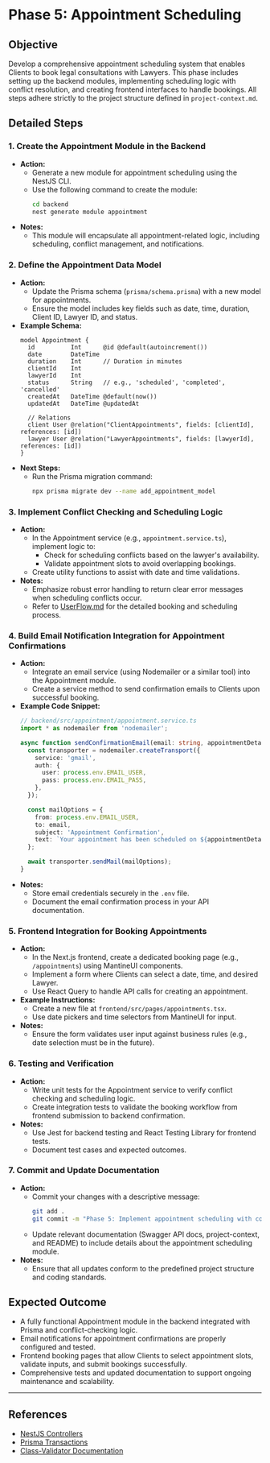 # Phase 5: Appointment Scheduling

## Objective
Develop a comprehensive appointment scheduling system that enables Clients to book legal consultations with Lawyers. This phase includes setting up the backend modules, implementing scheduling logic with conflict resolution, and creating frontend interfaces to handle bookings. All steps adhere strictly to the project structure defined in `project-context.md`.

## Detailed Steps

### 1. Create the Appointment Module in the Backend
- **Action:**
  - Generate a new module for appointment scheduling using the NestJS CLI.
  - Use the following command to create the module:
    ```bash
    cd backend
    nest generate module appointment
    ```
- **Notes:**
  - This module will encapsulate all appointment-related logic, including scheduling, conflict management, and notifications.

### 2. Define the Appointment Data Model
- **Action:**
  - Update the Prisma schema (`prisma/schema.prisma`) with a new model for appointments.
  - Ensure the model includes key fields such as date, time, duration, Client ID, Lawyer ID, and status.
- **Example Schema:**
  ```prisma
  model Appointment {
    id          Int      @id @default(autoincrement())
    date        DateTime
    duration    Int      // Duration in minutes
    clientId    Int
    lawyerId    Int
    status      String   // e.g., 'scheduled', 'completed', 'cancelled'
    createdAt   DateTime @default(now())
    updatedAt   DateTime @updatedAt

    // Relations
    client User @relation("ClientAppointments", fields: [clientId], references: [id])
    lawyer User @relation("LawyerAppointments", fields: [lawyerId], references: [id])
  }
  ```
- **Next Steps:**
  - Run the Prisma migration command:
    ```bash
    npx prisma migrate dev --name add_appointment_model
    ```

### 3. Implement Conflict Checking and Scheduling Logic
- **Action:**
  - In the Appointment service (e.g., `appointment.service.ts`), implement logic to:
    - Check for scheduling conflicts based on the lawyer's availability.
    - Validate appointment slots to avoid overlapping bookings.
  - Create utility functions to assist with date and time validations.
- **Notes:**
  - Emphasize robust error handling to return clear error messages when scheduling conflicts occur.
  - Refer to [UserFlow.md](./UserFlow.md) for the detailed booking and scheduling process.

### 4. Build Email Notification Integration for Appointment Confirmations
- **Action:**
  - Integrate an email service (using Nodemailer or a similar tool) into the Appointment module.
  - Create a service method to send confirmation emails to Clients upon successful booking.
- **Example Code Snippet:**
  ```typescript
  // backend/src/appointment/appointment.service.ts
  import * as nodemailer from 'nodemailer';

  async function sendConfirmationEmail(email: string, appointmentDetails: any) {
    const transporter = nodemailer.createTransport({
      service: 'gmail',
      auth: {
        user: process.env.EMAIL_USER,
        pass: process.env.EMAIL_PASS,
      },
    });

    const mailOptions = {
      from: process.env.EMAIL_USER,
      to: email,
      subject: 'Appointment Confirmation',
      text: `Your appointment has been scheduled on ${appointmentDetails.date}.`,
    };

    await transporter.sendMail(mailOptions);
  }
  ```
- **Notes:**
  - Store email credentials securely in the `.env` file.
  - Document the email confirmation process in your API documentation.

### 5. Frontend Integration for Booking Appointments
- **Action:**
  - In the Next.js frontend, create a dedicated booking page (e.g., `/appointments`) using MantineUI components.
  - Implement a form where Clients can select a date, time, and desired Lawyer.
  - Use React Query to handle API calls for creating an appointment.
- **Example Instructions:**
  - Create a new file at `frontend/src/pages/appointments.tsx`.
  - Use date pickers and time selectors from MantineUI for input.
- **Notes:**
  - Ensure the form validates user input against business rules (e.g., date selection must be in the future).

### 6. Testing and Verification
- **Action:**
  - Write unit tests for the Appointment service to verify conflict checking and scheduling logic.
  - Create integration tests to validate the booking workflow from frontend submission to backend confirmation.
- **Notes:**
  - Use Jest for backend testing and React Testing Library for frontend tests.
  - Document test cases and expected outcomes.

### 7. Commit and Update Documentation
- **Action:**
  - Commit your changes with a descriptive message:
    ```bash
    git add .
    git commit -m "Phase 5: Implement appointment scheduling with conflict resolution and email notifications"
    ```
  - Update relevant documentation (Swagger API docs, project-context, and README) to include details about the appointment scheduling module.
- **Notes:**
  - Ensure that all updates conform to the predefined project structure and coding standards.

## Expected Outcome
- A fully functional Appointment module in the backend integrated with Prisma and conflict-checking logic.
- Email notifications for appointment confirmations are properly configured and tested.
- Frontend booking pages that allow Clients to select appointment slots, validate inputs, and submit bookings successfully.
- Comprehensive tests and updated documentation to support ongoing maintenance and scalability.

---

## References
- [NestJS Controllers](https://docs.nestjs.com/controllers)
- [Prisma Transactions](https://www.prisma.io/docs/concepts/components/prisma-client/transactions)
- [Class-Validator Documentation](https://github.com/typestack/class-validator) 